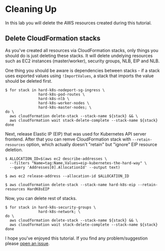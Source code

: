 # Cleaning Up

In this lab you will delete the AWS resources created during this tutorial.

## Delete CloudFormation stacks

As you've created all resources via CloudFormation stacks, only things you should do is just deleting these stacks. It will delete undelying resources such as EC2 instances (master/worker), security groups, NLB, EIP and NLB.

One thing you should be aware is dependencies between stacks - if a stack uses exported values using `!ImportValues`, a stack that imports the value should be deleted first.

```
$ for stack in hard-k8s-nodeport-sg-ingress \
               hard-k8s-pod-routes \
               hard-k8s-nlb \
               hard-k8s-worker-nodes \
               hard-k8s-master-nodes; \
do \
  aws cloudformation delete-stack --stack-name ${stack} && \
  aws cloudformation wait stack-delete-complete --stack-name ${stack}
done
```

Next, release Elastic IP (EIP) that was used for Kubernetes API server frontend. After that you can remve CloudFormation stack with `--retain-resources` option, which actually doesn't "retain" but "ignore" EIP resource deletion.

```
$ ALLOCATION_ID=$(aws ec2 describe-addresses \
  --filters "Name=tag:Name,Values=eip-kubernetes-the-hard-way" \
  --query 'Addresses[0].AllocationId' --output text)

$ aws ec2 release-address --allocation-id $ALLOCATION_ID

$ aws cloudformation delete-stack --stack-name hard-k8s-eip --retain-resources HardK8sEIP
```

Now, you can delete rest of stacks.

```
$ for stack in hard-k8s-security-groups \
               hard-k8s-network; \
do \
  aws cloudformation delete-stack --stack-name ${stack} && \
  aws cloudformation wait stack-delete-complete --stack-name ${stack}
done
```

I hope you've enjoyed this tutorial. If you find any problem/suggestion please [open an issue](https://github.com/thash/kubernetes-the-hard-way-on-aws/issues).
